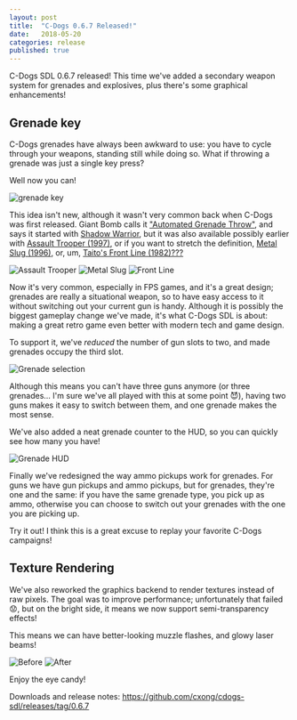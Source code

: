 ```yaml
---
layout: post
title:  "C-Dogs 0.6.7 Released!"
date:   2018-05-20
categories: release
published: true
---
```


C-Dogs SDL 0.6.7 released! This time we've added a secondary weapon system for grenades and explosives, plus there's some graphical enhancements!

## Grenade key

C-Dogs grenades have always been awkward to use: you have to cycle through your weapons, standing still while doing so. What if throwing a grenade was just a single key press?

Well now you can!

![grenade key](https://raw.githubusercontent.com/cxong/cdogs-sdl/gh-pages/_posts/grenade.gif)

This idea isn't new, although it wasn't very common back when C-Dogs was first released. Giant Bomb calls it ["Automated Grenade Throw"](https://www.giantbomb.com/automated-grenade-throw/3015-2244/), and says it started with [Shadow Warrior](https://en.wikipedia.org/wiki/Shadow_Warrior_(1997_video_game)), but it was also available possibly earlier with [Assault Trooper (1997)](http://www.abandonia.com/en/games/486/Assault+Trooper.html), or if you want to stretch the definition, [Metal Slug (1996)](https://en.wikipedia.org/wiki/Metal_Slug), or, um, [Taito's Front Line (1982)???](https://en.wikipedia.org/wiki/Front_Line_(video_game))

![Assault Trooper](https://raw.githubusercontent.com/cxong/cdogs-sdl/gh-pages/_posts/assault_trooper.gif)
![Metal Slug](https://raw.githubusercontent.com/cxong/cdogs-sdl/gh-pages/_posts/metal_slug_grenades.gif)
![Front Line](https://raw.githubusercontent.com/cxong/cdogs-sdl/gh-pages/_posts/front_line.gif)

Now it's very common, especially in FPS games, and it's a great design; grenades are really a situational weapon, so to have easy access to it without switching out your current gun is handy. Although it is possibly the biggest gameplay change we've made, it's what C-Dogs SDL is about: making a great retro game even better with modern tech and game design.

To support it, we've _reduced_ the number of gun slots to two, and made grenades occupy the third slot.

![Grenade selection](https://raw.githubusercontent.com/cxong/cdogs-sdl/gh-pages/_posts/grenade_selection.png)

Although this means you can't have three guns anymore (or three grenades... I'm sure we've all played with this at some point 😈), having two guns makes it easy to switch between them, and one grenade makes the most sense.

We've also added a neat grenade counter to the HUD, so you can quickly see how many you have!

![Grenade HUD](https://raw.githubusercontent.com/cxong/cdogs-sdl/gh-pages/_posts/grenade_hud.png)

Finally we've redesigned the way ammo pickups work for grenades. For guns we have gun pickups and ammo pickups, but for grenades, they're one and the same: if you have the same grenade type, you pick up as ammo, otherwise you can choose to switch out your grenades with the one you are picking up.

Try it out! I think this is a great excuse to replay your favorite C-Dogs campaigns!

## Texture Rendering

We've also reworked the graphics backend to render textures instead of raw pixels. The goal was to improve performance; unfortunately that failed 😟, but on the bright side, it means we now support semi-transparency effects!

This means we can have better-looking muzzle flashes, and glowy laser beams!

![Before](https://raw.githubusercontent.com/cxong/cdogs-sdl/gh-pages/_posts/sniper_pixels.png)
![After](https://raw.githubusercontent.com/cxong/cdogs-sdl/gh-pages/_posts/sniper_texture.png)

Enjoy the eye candy!

Downloads and release notes: <https://github.com/cxong/cdogs-sdl/releases/tag/0.6.7>
